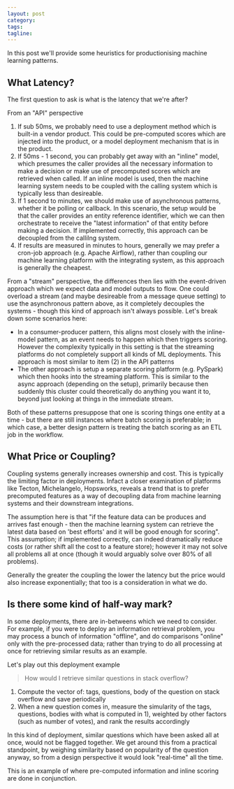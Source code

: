 ```yaml
---
layout: post
category:
tags:
tagline:
---
```


In this post we'll provide some heuristics for productionising machine learning patterns.

## What Latency?

The first question to ask is what is the latency that we're after?

From an "API" perspective

1.  If sub 50ms, we probably need to use a deployment method which is built-in a vendor product. This could be pre-computed scores which are injected into the product, or a model deployment mechanism that is in the product.
2.  If 50ms - 1 second, you can probably get away with an "inline" model, which presumes the caller provides all the necessary information to make a decision or make use of precomputed scores which are retrieved when called. If an inline model is used, then the machine learning system needs to be coupled with the calling system which is typically less than desireable.
3.  If 1 second to minutes, we should make use of asynchronous patterns, whether it be polling or callback. In this scenario, the setup would be that the caller provides an entity reference identifier, which we can then orchestrate to receive the "latest information" of that entity before making a decision. If implemented correctly, this approach can be decoupled from the callilng system.
4.  If results are measured in minutes to hours, generally we may prefer a cron-job approach (e.g. Apache Airflow), rather than coupling our machine learning platform with the integrating system, as this approach is generally the cheapest.

From a "stream" perspective, the differences then lies with the event-driven approach which we expect data and model outputs to flow. One could overload a stream (and maybe desireable from a message queue setting) to use the asynchronous pattern above, as it completely decouples the systems - though this kind of approach isn't always possible. Let's break down some scenarios here:

- In a consumer-producer pattern, this aligns most closely with the inline-model pattern, as an event needs to happen which then triggers scoring. However the complexity typically in this setting is that the streaming platforms do not completely support all kinds of ML deployments. This approach is most similar to item (2) in the API patterns
- The other approach is setup a separate scoring platform (e.g. PySpark) which then hooks into the streaming platform. This is similar to the async approach (depending on the setup), primarily because then suddenly this cluster could theoretically do anything you want it to, beyond just looking at things in the immediate stream.

Both of these patterns presuppose that one is scoring things one entity at a time - but there are still instances where batch scoring is preferable; in which case, a better design pattern is treating the batch scoring as an ETL job in the workflow.

## What Price or Coupling?

Coupling systems generally increases ownership and cost. This is typically the limiting factor in deployments. Infact a closer examination of platforms like Tecton, Michelangelo, Hopsworks, reveals a trend that is to prefer precomputed features as a way of decoupling data from machine learning systems and their downstream integrations.

The assumption here is that "if the feature data can be produces and arrives fast enough - then the machine learning system can retrieve the latest data based on 'best efforts' and it will be good enough for scoring". This assumption; if implemented correctly, can indeed dramatically reduce costs (or rather shift all the cost to a feature store); however it may not solve all problems all at once (though it would arguably solve over 80% of all problems).

Generally the greater the coupling the lower the latency but the price would also increase exponentially; that too is a consideration in what we do.

## Is there some kind of half-way mark?

In some deployments, there are in-betweens which we need to consider. For example, if you were to deploy an information retrieval problem, you may process a bunch of information "offline", and do comparisons "online" only with the pre-processed data; rather than trying to do all processing at once for retrieving similar results as an example.

Let's play out this deployment example

> How would I retrieve similar questions in stack overflow?

1.  Compute the vector of: tags, questions, body of the question on stack overflow and save periodically
2.  When a new question comes in, measure the simularity of the tags, questions, bodies with what is computed in 1), weighted by other factors (such as number of votes), and rank the results accordingly

In this kind of deployment, similar questions which have been asked all at once, would not be flagged together. We get around this from a practical standpoint, by weighing similarity based on popularity of the question anyway, so from a design perspective it would look "real-time" all the time.

This is an example of where pre-computed information and inline scoring are done in conjunction.
